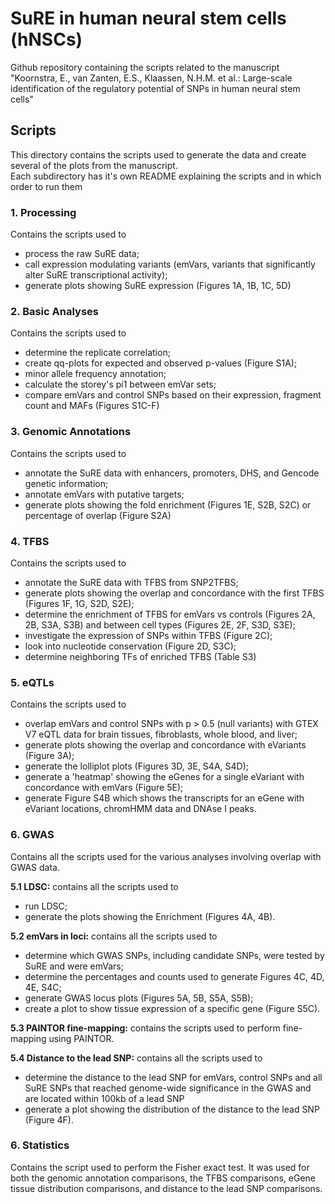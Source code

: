 # SuRE in human neural stem cells (hNSCs)
Github repository containing the scripts related to the manuscript "Koornstra, E., van Zanten, E.S., Klaassen, N.H.M. et al.: Large-scale identification of the regulatory potential of SNPs in human neural stem cells"

## Scripts
This directory contains the scripts used to generate the data and create several of the plots from the manuscript. \
Each subdirectory has it's own README explaining the scripts and in which order to run them

### 1. Processing
Contains the scripts used to 
- process the raw SuRE data;
- call expression modulating variants (emVars, variants that significantly alter SuRE transcriptional activity); 
- generate plots showing SuRE expression (Figures 1A, 1B, 1C, 5D)

### 2. Basic Analyses
Contains the scripts used to
- determine the replicate correlation;
- create qq-plots for expected and observed p-values (Figure S1A);
- minor allele frequency annotation;
- calculate the storey's pi1 between emVar sets;
- compare emVars and control SNPs based on their expression, fragment count and MAFs (Figures S1C-F)

### 3. Genomic Annotations
Contains the scripts used to 
- annotate the SuRE data with enhancers, promoters, DHS, and Gencode genetic information;
- annotate emVars with putative targets;
- generate plots showing the fold enrichment (Figures 1E, S2B, S2C) or percentage of overlap (Figure S2A)

### 4. TFBS
Contains the scripts used to 
- annotate the SuRE data with TFBS from SNP2TFBS;
- generate plots showing the overlap and concordance with the first TFBS (Figures 1F, 1G, S2D, S2E);
- determine the enrichment of TFBS for emVars vs controls (Figures 2A, 2B, S3A, S3B) and between cell types (Figures 2E, 2F, S3D, S3E);
- investigate the expression of SNPs within TFBS (Figure 2C);
- look into nucleotide conservation (Figure 2D, S3C);
- determine neighboring TFs of enriched TFBS (Table S3)

### 5. eQTLs
Contains the scripts used to 
- overlap emVars and control SNPs with p > 0.5 (null variants) with GTEX V7 eQTL data for brain tissues, fibroblasts, whole blood, and liver;
- generate plots showing the overlap and concordance with eVariants (Figure 3A);
- generate the lolliplot plots (Figures 3D, 3E, S4A, S4D);
- generate a 'heatmap' showing the eGenes for a single eVariant with concordance with emVars (Figure 5E); 
- generate Figure S4B which shows the transcripts for an eGene with eVariant locations, chromHMM data and DNAse I peaks.

### 6. GWAS
Contains all the scripts used for the various analyses involving overlap with GWAS data. 

**5.1 LDSC:** contains all the scripts used to 
- run LDSC;
- generate the plots showing the Enrichment (Figures 4A, 4B). 

**5.2 emVars in loci:** contains all the scripts used to
- determine which GWAS SNPs, including candidate SNPs, were tested by SuRE and were emVars;
- determine the percentages and counts used to generate Figures 4C, 4D, 4E, S4C; 
- generate GWAS locus plots (Figures 5A, 5B, S5A, S5B);
- create a plot to show tissue expression of a specific gene (Figure S5C).

**5.3 PAINTOR fine-mapping:** contains the scripts used to perform fine-mapping using PAINTOR.

**5.4 Distance to the lead SNP:** contains all the scripts used to
- determine the distance to the lead SNP for emVars, control SNPs and all SuRE SNPs that reached genome-wide significance in the GWAS and are located within 100kb of a lead SNP 
- generate a plot showing the distribution of the distance to the lead SNP (Figure 4F).

### 6. Statistics
 Contains the script used to perform the Fisher exact test. It was used for both the genomic annotation comparisons, the TFBS comparisons, eGene tissue distribution comparisons, and distance to the lead SNP comparisons.
